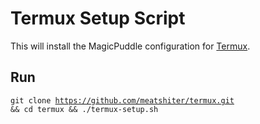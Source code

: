 # Termux Setup Script
This will install the MagicPuddle configuration for <a href='https://termux.com/'>Termux</a>.
## Run
<code>git clone <https://github.com/meatshiter/termux.git> && cd termux && ./termux-setup.sh</code>
